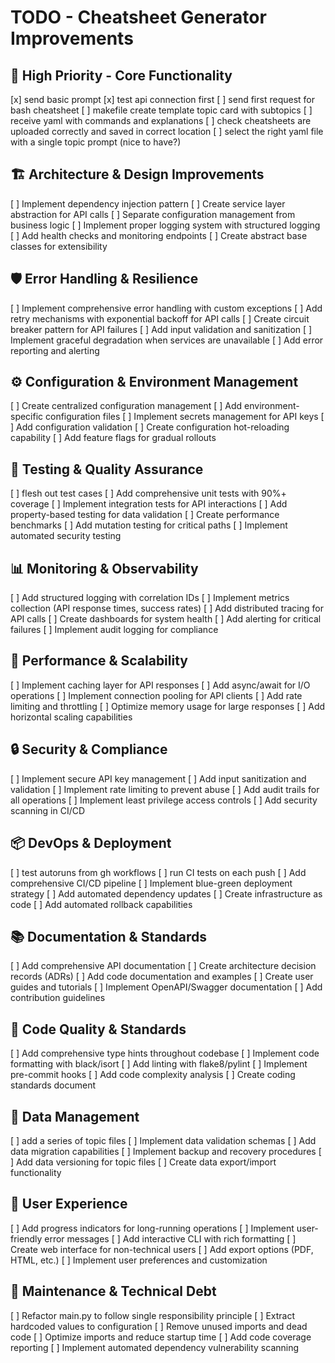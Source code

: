 # TODO - Cheatsheet Generator Improvements

## 🚀 High Priority - Core Functionality
[x] send basic prompt
[x] test api connection first
[ ] send first request for bash cheatsheet
[ ] makefile create template topic card with subtopics
[ ] receive yaml with commands and explanations 
[ ] check cheatsheets are uploaded correctly and saved in correct location 
[ ] select the right yaml file with a single topic prompt (nice to have?)

## 🏗️ Architecture & Design Improvements
[ ] Implement dependency injection pattern
[ ] Create service layer abstraction for API calls
[ ] Separate configuration management from business logic
[ ] Implement proper logging system with structured logging
[ ] Add health checks and monitoring endpoints
[ ] Create abstract base classes for extensibility

## 🛡️ Error Handling & Resilience
[ ] Implement comprehensive error handling with custom exceptions
[ ] Add retry mechanisms with exponential backoff for API calls
[ ] Create circuit breaker pattern for API failures
[ ] Add input validation and sanitization
[ ] Implement graceful degradation when services are unavailable
[ ] Add error reporting and alerting

## ⚙️ Configuration & Environment Management
[ ] Create centralized configuration management
[ ] Add environment-specific configuration files
[ ] Implement secrets management for API keys
[ ] Add configuration validation
[ ] Create configuration hot-reloading capability
[ ] Add feature flags for gradual rollouts

## 🧪 Testing & Quality Assurance
[ ] flesh out test cases
[ ] Add comprehensive unit tests with 90%+ coverage
[ ] Implement integration tests for API interactions
[ ] Add property-based testing for data validation
[ ] Create performance benchmarks
[ ] Add mutation testing for critical paths
[ ] Implement automated security testing

## 📊 Monitoring & Observability
[ ] Add structured logging with correlation IDs
[ ] Implement metrics collection (API response times, success rates)
[ ] Add distributed tracing for API calls
[ ] Create dashboards for system health
[ ] Add alerting for critical failures
[ ] Implement audit logging for compliance

## 🚀 Performance & Scalability
[ ] Implement caching layer for API responses
[ ] Add async/await for I/O operations
[ ] Implement connection pooling for API clients
[ ] Add rate limiting and throttling
[ ] Optimize memory usage for large responses
[ ] Add horizontal scaling capabilities

## 🔒 Security & Compliance
[ ] Implement secure API key management
[ ] Add input sanitization and validation
[ ] Implement rate limiting to prevent abuse
[ ] Add audit trails for all operations
[ ] Implement least privilege access controls
[ ] Add security scanning in CI/CD

## 📦 DevOps & Deployment
[ ] test autoruns from gh workflows
[ ] run CI tests on each push
[ ] Add comprehensive CI/CD pipeline
[ ] Implement blue-green deployment strategy
[ ] Add automated dependency updates
[ ] Create infrastructure as code
[ ] Add automated rollback capabilities

## 📚 Documentation & Standards
[ ] Add comprehensive API documentation
[ ] Create architecture decision records (ADRs)
[ ] Add code documentation and examples
[ ] Create user guides and tutorials
[ ] Implement OpenAPI/Swagger documentation
[ ] Add contribution guidelines

## 🎯 Code Quality & Standards
[ ] Add comprehensive type hints throughout codebase
[ ] Implement code formatting with black/isort
[ ] Add linting with flake8/pylint
[ ] Implement pre-commit hooks
[ ] Add code complexity analysis
[ ] Create coding standards document

## 🔄 Data Management
[ ] add a series of topic files 
[ ] Implement data validation schemas
[ ] Add data migration capabilities
[ ] Implement backup and recovery procedures
[ ] Add data versioning for topic files
[ ] Create data export/import functionality

## 🎨 User Experience
[ ] Add progress indicators for long-running operations
[ ] Implement user-friendly error messages
[ ] Add interactive CLI with rich formatting
[ ] Create web interface for non-technical users
[ ] Add export options (PDF, HTML, etc.)
[ ] Implement user preferences and customization

## 🔧 Maintenance & Technical Debt
[ ] Refactor main.py to follow single responsibility principle
[ ] Extract hardcoded values to configuration
[ ] Remove unused imports and dead code
[ ] Optimize imports and reduce startup time
[ ] Add code coverage reporting
[ ] Implement automated dependency vulnerability scanning

